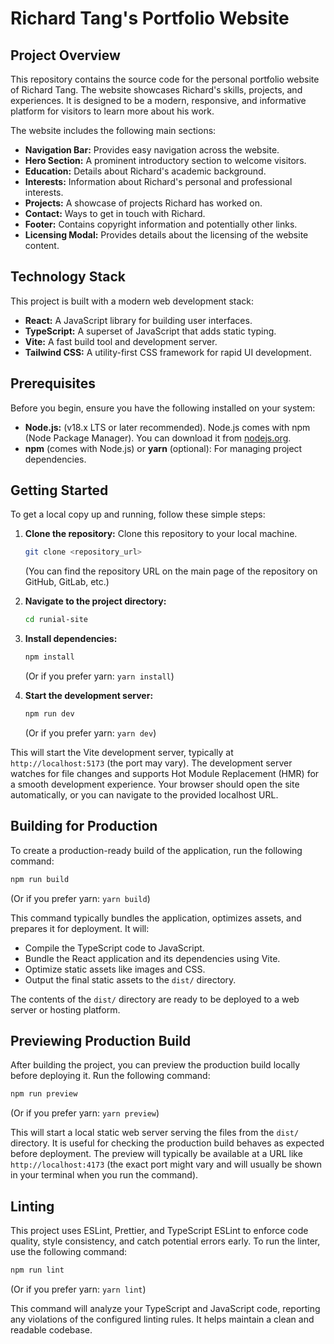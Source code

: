 # Richard Tang's Portfolio Website

## Project Overview

This repository contains the source code for the personal portfolio website of Richard Tang. The website showcases Richard's skills, projects, and experiences. It is designed to be a modern, responsive, and informative platform for visitors to learn more about his work.

The website includes the following main sections:
*   **Navigation Bar:** Provides easy navigation across the website.
*   **Hero Section:** A prominent introductory section to welcome visitors.
*   **Education:** Details about Richard's academic background.
*   **Interests:** Information about Richard's personal and professional interests.
*   **Projects:** A showcase of projects Richard has worked on.
*   **Contact:** Ways to get in touch with Richard.
*   **Footer:** Contains copyright information and potentially other links.
*   **Licensing Modal:** Provides details about the licensing of the website content.

## Technology Stack

This project is built with a modern web development stack:
*   **React:** A JavaScript library for building user interfaces.
*   **TypeScript:** A superset of JavaScript that adds static typing.
*   **Vite:** A fast build tool and development server.
*   **Tailwind CSS:** A utility-first CSS framework for rapid UI development.

## Prerequisites

Before you begin, ensure you have the following installed on your system:
*   **Node.js:** (v18.x LTS or later recommended). Node.js comes with npm (Node Package Manager). You can download it from [nodejs.org](https://nodejs.org/).
*   **npm** (comes with Node.js) or **yarn** (optional): For managing project dependencies.

## Getting Started

To get a local copy up and running, follow these simple steps:

1.  **Clone the repository:**
    Clone this repository to your local machine.
    ```bash
    git clone <repository_url> 
    ```
    (You can find the repository URL on the main page of the repository on GitHub, GitLab, etc.)

2.  **Navigate to the project directory:**
    ```bash
    cd runial-site 
    ```

3.  **Install dependencies:**
    ```bash
    npm install
    ```
    (Or if you prefer yarn: `yarn install`)

4.  **Start the development server:**
    ```bash
    npm run dev
    ```
    (Or if you prefer yarn: `yarn dev`)

This will start the Vite development server, typically at `http://localhost:5173` (the port may vary). The development server watches for file changes and supports Hot Module Replacement (HMR) for a smooth development experience. Your browser should open the site automatically, or you can navigate to the provided localhost URL.

## Building for Production

To create a production-ready build of the application, run the following command:

```bash
npm run build
```
(Or if you prefer yarn: `yarn build`)

This command typically bundles the application, optimizes assets, and prepares it for deployment. It will:
*   Compile the TypeScript code to JavaScript.
*   Bundle the React application and its dependencies using Vite.
*   Optimize static assets like images and CSS.
*   Output the final static assets to the `dist/` directory.

The contents of the `dist/` directory are ready to be deployed to a web server or hosting platform.

## Previewing Production Build

After building the project, you can preview the production build locally before deploying it. Run the following command:

```bash
npm run preview
```
(Or if you prefer yarn: `yarn preview`)

This will start a local static web server serving the files from the `dist/` directory. It is useful for checking the production build behaves as expected before deployment. The preview will typically be available at a URL like `http://localhost:4173` (the exact port might vary and will usually be shown in your terminal when you run the command).

## Linting

This project uses ESLint, Prettier, and TypeScript ESLint to enforce code quality, style consistency, and catch potential errors early. To run the linter, use the following command:

```bash
npm run lint
```
(Or if you prefer yarn: `yarn lint`)

This command will analyze your TypeScript and JavaScript code, reporting any violations of the configured linting rules. It helps maintain a clean and readable codebase.
